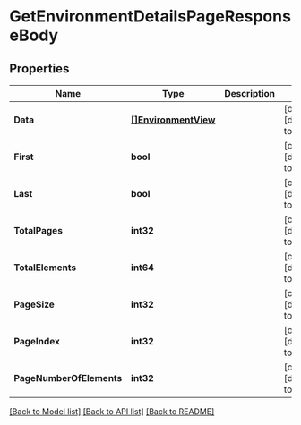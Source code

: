 # GetEnvironmentDetailsPageResponseBody

## Properties
Name | Type | Description | Notes
------------ | ------------- | ------------- | -------------
**Data** | [**[]EnvironmentView**](EnvironmentView.md) |  | [optional] [default to null]
**First** | **bool** |  | [optional] [default to null]
**Last** | **bool** |  | [optional] [default to null]
**TotalPages** | **int32** |  | [optional] [default to null]
**TotalElements** | **int64** |  | [optional] [default to null]
**PageSize** | **int32** |  | [optional] [default to null]
**PageIndex** | **int32** |  | [optional] [default to null]
**PageNumberOfElements** | **int32** |  | [optional] [default to null]

[[Back to Model list]](../README.md#documentation-for-models) [[Back to API list]](../README.md#documentation-for-api-endpoints) [[Back to README]](../README.md)

